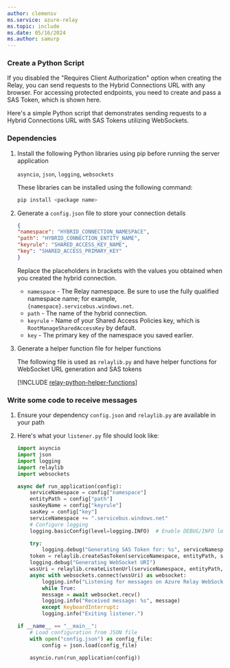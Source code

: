 ```yaml
---
author: clemensv
ms.service: azure-relay
ms.topic: include
ms.date: 05/16/2024
ms.author: samurp
---
```


### Create a Python Script

If you disabled the "Requires Client Authorization" option when creating the Relay,
you can send requests to the Hybrid Connections URL with any browser. For accessing
protected endpoints, you need to create and pass a SAS Token, which is shown here.

Here's a simple Python script that demonstrates sending requests to 
a Hybrid Connections URL with SAS Tokens utilizing WebSockets. 

### Dependencies

1. Install the following Python libraries using pip before running the server application

	`asyncio`, `json`, `logging`, `websockets`

	These libraries can be installed using the following command:

	```bash
	pip install <package name>
	```
2. Generate a `config.json` file to store your connection details

    ```json
	{
    "namespace": "HYBRID_CONNECTION_NAMESPACE",
    "path": "HYBRID_CONNECTION_ENTITY_NAME",
    "keyrule": "SHARED_ACCESS_KEY_NAME",
    "key": "SHARED_ACCESS_PRIMARY_KEY"
	}
	```
	Replace the placeholders in brackets with the values you obtained when you created the hybrid connection.

	- `namespace` - The Relay namespace. Be sure to use the fully qualified namespace name; for example, `{namespace}.servicebus.windows.net`.
	- `path` - The name of the hybrid connection.
	- `keyrule` - Name of your Shared Access Policies key, which is `RootManageSharedAccessKey` by default.
	- `key` -   The primary key of the namespace you saved earlier.
3. Generate a helper function file for helper functions

	The following file is used as `relaylib.py` and have helper functions for WebSocket URL generation and SAS tokens

    [!INCLUDE [relay-python-helper-functions](relay-python-helper-functions.md)]

### Write some code to receive messages

1. Ensure your dependency `config.json` and `relaylib.py` are available in your path 
2. Here's what your `listener.py` file should look like:

    ```python
	import asyncio
	import json
	import logging
	import relaylib
	import websockets

	async def run_application(config):
	    serviceNamespace = config["namespace"]
	    entityPath = config["path"]
	    sasKeyName = config["keyrule"]
	    sasKey = config["key"]
	    serviceNamespace += ".servicebus.windows.net"
	    # Configure logging
	    logging.basicConfig(level=logging.INFO)  # Enable DEBUG/INFO logging as appropriate

	    try:
	        logging.debug("Generating SAS Token for: %s", serviceNamespace)
		token = relaylib.createSasToken(serviceNamespace, entityPath, sasKeyName, sasKey)
		logging.debug("Generating WebSocket URI")
		wssUri = relaylib.createListenUrl(serviceNamespace, entityPath, token)
		async with websockets.connect(wssUri) as websocket:
		    logging.info("Listening for messages on Azure Relay WebSocket...")
		    while True:
			message = await websocket.recv()
			logging.info("Received message: %s", message)
		    except KeyboardInterrupt:
			logging.info("Exiting listener.")

	if __name__ == "__main__":
	    # Load configuration from JSON file
	    with open("config.json") as config_file:
            config = json.load(config_file)

	    asyncio.run(run_application(config))
    ```


